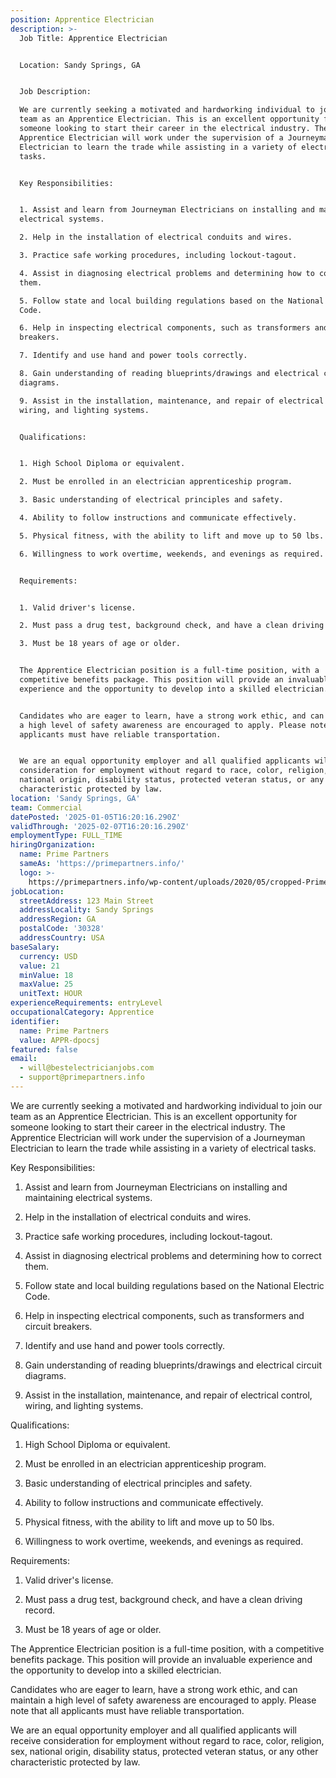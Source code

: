 ```yaml
---
position: Apprentice Electrician
description: >-
  Job Title: Apprentice Electrician


  Location: Sandy Springs, GA


  Job Description:

  We are currently seeking a motivated and hardworking individual to join our
  team as an Apprentice Electrician. This is an excellent opportunity for
  someone looking to start their career in the electrical industry. The
  Apprentice Electrician will work under the supervision of a Journeyman
  Electrician to learn the trade while assisting in a variety of electrical
  tasks.


  Key Responsibilities:


  1. Assist and learn from Journeyman Electricians on installing and maintaining
  electrical systems.

  2. Help in the installation of electrical conduits and wires.

  3. Practice safe working procedures, including lockout-tagout.

  4. Assist in diagnosing electrical problems and determining how to correct
  them.

  5. Follow state and local building regulations based on the National Electric
  Code.

  6. Help in inspecting electrical components, such as transformers and circuit
  breakers.

  7. Identify and use hand and power tools correctly.

  8. Gain understanding of reading blueprints/drawings and electrical circuit
  diagrams.

  9. Assist in the installation, maintenance, and repair of electrical control,
  wiring, and lighting systems.


  Qualifications:


  1. High School Diploma or equivalent.

  2. Must be enrolled in an electrician apprenticeship program.

  3. Basic understanding of electrical principles and safety.

  4. Ability to follow instructions and communicate effectively.

  5. Physical fitness, with the ability to lift and move up to 50 lbs.

  6. Willingness to work overtime, weekends, and evenings as required.


  Requirements:


  1. Valid driver's license.

  2. Must pass a drug test, background check, and have a clean driving record.

  3. Must be 18 years of age or older.


  The Apprentice Electrician position is a full-time position, with a
  competitive benefits package. This position will provide an invaluable
  experience and the opportunity to develop into a skilled electrician. 


  Candidates who are eager to learn, have a strong work ethic, and can maintain
  a high level of safety awareness are encouraged to apply. Please note that all
  applicants must have reliable transportation. 


  We are an equal opportunity employer and all qualified applicants will receive
  consideration for employment without regard to race, color, religion, sex,
  national origin, disability status, protected veteran status, or any other
  characteristic protected by law.
location: 'Sandy Springs, GA'
team: Commercial
datePosted: '2025-01-05T16:20:16.290Z'
validThrough: '2025-02-07T16:20:16.290Z'
employmentType: FULL_TIME
hiringOrganization:
  name: Prime Partners
  sameAs: 'https://primepartners.info/'
  logo: >-
    https://primepartners.info/wp-content/uploads/2020/05/cropped-Prime-Partners-Logo-NO-BG-1-1.png
jobLocation:
  streetAddress: 123 Main Street
  addressLocality: Sandy Springs
  addressRegion: GA
  postalCode: '30328'
  addressCountry: USA
baseSalary:
  currency: USD
  value: 21
  minValue: 18
  maxValue: 25
  unitText: HOUR
experienceRequirements: entryLevel
occupationalCategory: Apprentice
identifier:
  name: Prime Partners
  value: APPR-dpocsj
featured: false
email:
  - will@bestelectricianjobs.com
  - support@primepartners.info
---
```


We are currently seeking a motivated and hardworking individual to join our
  team as an Apprentice Electrician. This is an excellent opportunity for
  someone looking to start their career in the electrical industry. The
  Apprentice Electrician will work under the supervision of a Journeyman
  Electrician to learn the trade while assisting in a variety of electrical
  tasks.


  Key Responsibilities:


  1. Assist and learn from Journeyman Electricians on installing and maintaining
  electrical systems.

  2. Help in the installation of electrical conduits and wires.

  3. Practice safe working procedures, including lockout-tagout.

  4. Assist in diagnosing electrical problems and determining how to correct
  them.

  5. Follow state and local building regulations based on the National Electric
  Code.

  6. Help in inspecting electrical components, such as transformers and circuit
  breakers.

  7. Identify and use hand and power tools correctly.

  8. Gain understanding of reading blueprints/drawings and electrical circuit
  diagrams.

  9. Assist in the installation, maintenance, and repair of electrical control,
  wiring, and lighting systems.


  Qualifications:


  1. High School Diploma or equivalent.

  2. Must be enrolled in an electrician apprenticeship program.

  3. Basic understanding of electrical principles and safety.

  4. Ability to follow instructions and communicate effectively.

  5. Physical fitness, with the ability to lift and move up to 50 lbs.

  6. Willingness to work overtime, weekends, and evenings as required.


  Requirements:


  1. Valid driver's license.

  2. Must pass a drug test, background check, and have a clean driving record.

  3. Must be 18 years of age or older.


  The Apprentice Electrician position is a full-time position, with a
  competitive benefits package. This position will provide an invaluable
  experience and the opportunity to develop into a skilled electrician. 


  Candidates who are eager to learn, have a strong work ethic, and can maintain
  a high level of safety awareness are encouraged to apply. Please note that all
  applicants must have reliable transportation. 


  We are an equal opportunity employer and all qualified applicants will receive
  consideration for employment without regard to race, color, religion, sex,
  national origin, disability status, protected veteran status, or any other
  characteristic protected by law.
